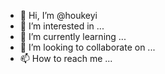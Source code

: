 - 👋 Hi, I’m @houkeyi
- 👀 I’m interested in ...
- 🌱 I’m currently learning ...
- 💞️ I’m looking to collaborate on ...
- 📫 How to reach me ...

<!---
houkeyi/houkeyi is a ✨ special ✨ repository because its `README.md` (this file) appears on your GitHub profile.
You can click the Preview link to take a look at your changes.
--->
